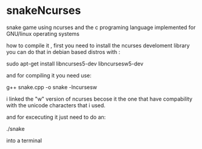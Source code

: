 # snakeNcurses
snake game using ncurses and the c programing language implemented for GNU/linux operating systems

how to compile it ,
first you need to install the ncurses develoment library you can do that in debian based distros with :

sudo apt-get install libncurses5-dev libncursesw5-dev

and for compiling it you need use:

g++ snake.cpp -o snake -lncursesw

i linked the "w" version of ncurses becose it the one that have compability with the unicode characters that i used.

and for excecuting it just need to do an:

./snake 

into a terminal
